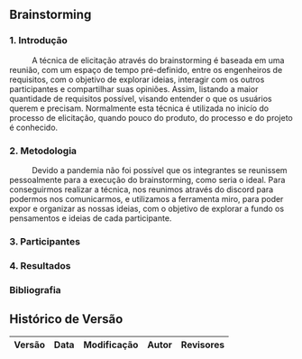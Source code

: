 ## Brainstorming

### 1. Introdução
<p style="text-indent: 40px; align = "justify"> A técnica de elicitação através do brainstorming é baseada em uma reunião, com um espaço de tempo pré-definido, entre os engenheiros de requisitos, com o objetivo de explorar ideias, interagir com os outros participantes e compartilhar suas opiniões. Assim, listando a maior quantidade de requisitos possível, visando entender o que os usuários querem e precisam. Normalmente esta técnica é utilizada no inicío do processo de elicitação, quando pouco do produto, do processo e do projeto é conhecido.</p>

### 2. Metodologia
<p style="text-indent: 40px; align = "justify"> Devido a pandemia não foi possível que os integrantes se reunissem pessoalmente para a execução do brainstorming, como seria o ideal. Para conseguirmos realizar a técnica, nos reunimos através do discord para podermos nos comunicarmos, e utilizamos a ferramenta miro, para poder expor e organizar as nossas ideias, com o objetivo de explorar a fundo os pensamentos e ideias de cada participante. </p>


### 3. Participantes


### 4. Resultados



### Bibliografia


## Histórico de Versão

| Versão | Data | Modificação | Autor | Revisores |
|:--:|:--:|:--:|:--:|:--:|
